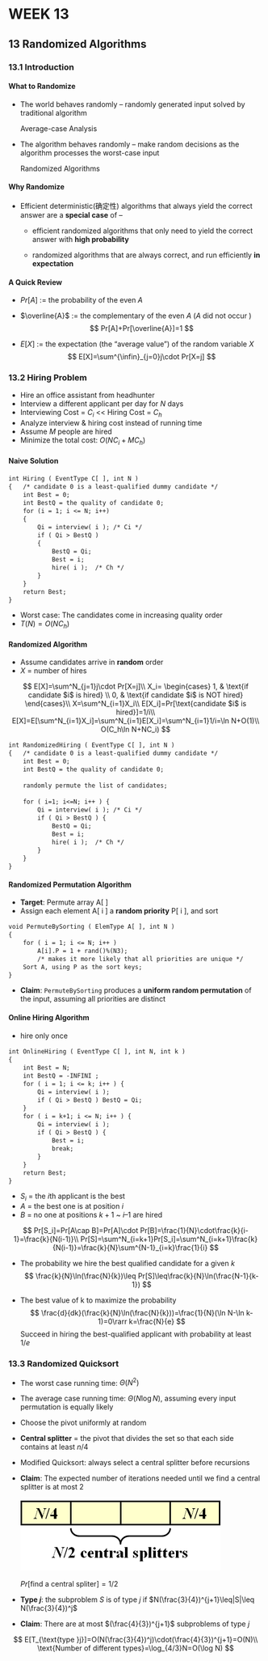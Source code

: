 # WEEK 13 

## 13 Randomized Algorithms

### 13.1 Introduction

#### What to Randomize

- The world behaves randomly – randomly generated input solved by traditional algorithm

  Average-case Analysis

- The algorithm behaves randomly – make random decisions as the algorithm processes the worst-case input

  Randomized Algorithms

#### Why Randomize

- Efficient deterministic(确定性) algorithms that always yield the correct answer are a **special case** of – 

  - efficient randomized algorithms that only need to yield the correct answer with **high probability**

  - randomized algorithms that are always correct, and run efficiently **in expectation**

#### A Quick Review

- $Pr[ A ]$ := the probability of the even $A$

- $\overline{A}$ := the complementary of the even $A$ ($A$ did not occur )
  $$
  Pr[A]+Pr[\overline{A}]=1
  $$

- $E[ X ]$ := the expectation (the “average value”) of the random variable $X$
  $$
  E[X]=\sum^{\infin}_{j=0}j\cdot Pr[X=j]
  $$

### 13.2 Hiring Problem

-  Hire an office assistant from headhunter 
- Interview a different applicant per day for $N$ days
- Interviewing Cost = $C_i$  <<  Hiring Cost = $C_h$
- Analyze interview & hiring cost instead of running time
- Assume $M$ people are hired
- Minimize the total cost: $O(NC_i+MC_h)$

#### Naive Solution

```pseudocode
int Hiring ( EventType C[ ], int N )
{   /* candidate 0 is a least-qualified dummy candidate */
    int Best = 0;
    int BestQ = the quality of candidate 0;
    for (i = 1; i <= N; i++) 
    {
        Qi = interview( i ); /* Ci */
        if ( Qi > BestQ ) 
        {
            BestQ = Qi;
            Best = i;
            hire( i );  /* Ch */
        }
    }
    return Best;
}
```

- Worst case: The candidates come in increasing quality order
- $T(N)=O(NC_h)$

#### Randomized Algorithm

- Assume candidates arrive in **random** order
- $X$ = number of hires

$$
E[X]=\sum^N_{j=1}j\cdot Pr[X=j]\\
X_i=
\begin{cases}
1,  & \text{if candidate $i$ is hired} \\
0, & \text{if candidate $i$ is NOT hired}
\end{cases}\\
X=\sum^N_{i=1}X_i\\
E[X_i]=Pr[\text{candidate $i$ is hired}]=1/i\\
E[X]=E[\sum^N_{i=1}X_i]=\sum^N_{i=1}E[X_i]=\sum^N_{i=1}1/i=\ln N+O(1)\\
O(C_h\ln N+NC_i)
$$

```pseudocode
int RandomizedHiring ( EventType C[ ], int N )
{   /* candidate 0 is a least-qualified dummy candidate */
    int Best = 0;
    int BestQ = the quality of candidate 0;

    randomly permute the list of candidates;

    for ( i=1; i<=N; i++ ) {
        Qi = interview( i ); /* Ci */
        if ( Qi > BestQ ) {
            BestQ = Qi;
            Best = i;
            hire( i );  /* Ch */
        }
    }
}
```

#### Randomized Permutation Algorithm

- **Target**: Permute array A[ ]
- Assign each element A[ i ] a **random priority** P[ i ], and sort

```pseudocode
void PermuteBySorting ( ElemType A[ ], int N )
{
    for ( i = 1; i <= N; i++ )
        A[i].P = 1 + rand()%(N3); 
        /* makes it more likely that all priorities are unique */
    Sort A, using P as the sort keys;
}
```

- **Claim**: `PermuteBySorting` produces a **uniform random permutation** of the input, assuming all priorities are distinct

#### Online Hiring Algorithm

- hire only once

```pseudocode
int OnlineHiring ( EventType C[ ], int N, int k )
{
    int Best = N;
    int BestQ = -INFINI ;
    for ( i = 1; i <= k; i++ ) {
        Qi = interview( i );
        if ( Qi > BestQ ) BestQ = Qi;
    }
    for ( i = k+1; i <= N; i++ ) {
        Qi = interview( i );
        if ( Qi > BestQ ) {
            Best = i;
            break;
        }
    }
    return Best;
}
```

- $S_i$ = the $i$th applicant is the best
- $A$ = the best one is at position $i$
- $B$ = no one at positions $k+1$ ~ $i–1$ are hired

$$
Pr[S_i]=Pr[A\cap B]=Pr[A]\cdot Pr[B]=\frac{1}{N}\cdot\frac{k}{i-1}=\frac{k}{N(i-1)}\\
Pr[S]=\sum^N_{i=k+1}Pr[S_i]=\sum^N_{i=k+1}\frac{k}{N(i-1)}=\frac{k}{N}\sum^{N-1}_{i=k}\frac{1}{i}
$$

- The probability we hire the best qualified candidate for a given $k$
  $$
  \frac{k}{N}\ln(\frac{N}{k})\leq Pr[S]\leq\frac{k}{N}\ln(\frac{N-1}{k-1})
  $$

- The best value of k to maximize the probability
  $$
  \frac{d}{dk}(\frac{k}{N}\ln(\frac{N}{k}))=\frac{1}{N}(\ln N-\ln k-1)=0\rarr k=\frac{N}{e}
  $$
  Succeed in hiring the best-qualified applicant with probability at least $1/e$

### 13.3 Randomized Quicksort

- The worst case running time: $\Theta(N^2)$
- The average case running time: $\Theta(N\log N)$, assuming every input permutation is equally likely
- Choose the pivot uniformly at random
- **Central splitter** = the pivot that divides the set so that each side contains at least $n/4$
- Modified Quicksort: always select a central splitter before recursions

- **Claim**: The expected number of iterations needed until we find a central splitter is at most 2

  ![image-20210614110149737](picture/image-20210614110149737.png)

  $Pr[\text{find a  central spliter}]=1/2$

- **Type $j$**: the subproblem $S$ is of type $j$ if $N(\frac{3}{4})^{j+1}\leq|S|\leq N(\frac{3}{4})^j$

- **Claim**: There are at most $(\frac{4}{3})^{j+1}$ subproblems of type $j$

$$
E[T_{\text{type }j}]=O(N(\frac{3}{4})^j)\cdot(\frac{4}{3})^{j+1}=O(N)\\
\text{Number of different types}=\log_{4/3}N=O(\log N)
$$

